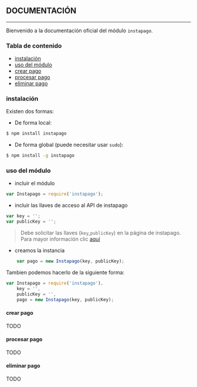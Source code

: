 ## DOCUMENTACIÓN
---
Bienvenido a la documentación oficial del módulo `instapago`.

### Tabla de contenido

* [instalación]()
* [uso del módulo]()
* [crear pago]()
* [procesar pago]()
* [eliminar pago]()

### instalación

Existen dos formas:

* De forma local:
```bash
$ npm install instapago
```
* De forma global (puede necesitar usar `sudo`):
```bash
$ npm install -g instapago
```

### uso del módulo

* incluir el módulo
```javascript
var Instapago = require('instapago');
```
* incluir las llaves de acceso al API de instapago
```javascript
var key = '';
var publicKey = '';
```
> Debe solicitar las llaves (`key`,`publicKey`) en la página de instapago. Para mayor información clic [aquí](http://instapago.com/wp-content/uploads/2015/04/Guia-Integracion-API-Instapago-1.5.4.pdf)

* creamos la instancia
```javascript
    var pago = new Instapago(key, publicKey);
```

Tambien podemos hacerlo de la siguiente forma:

```javascript
var Instapago = require('instapago'),
    key = '',
    publicKey = '',
    pago = new Instapago(key, publicKey);
```

#### crear pago
TODO
#### procesar pago
TODO
#### eliminar pago
TODO
